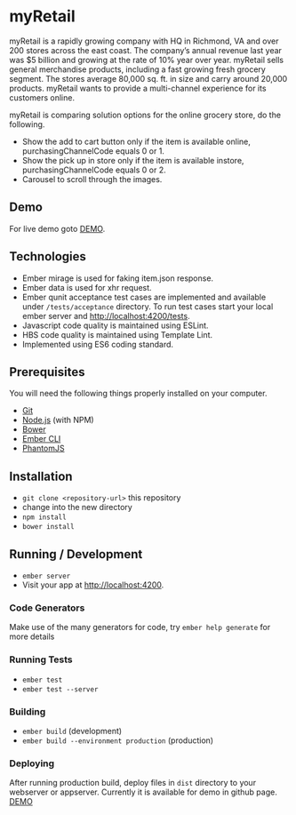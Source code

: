 # myRetail

myRetail is a rapidly growing company with HQ in Richmond, VA and over 200 stores across the east coast. The company’s annual revenue last year was $5 billion and growing at the rate of 10% year over year. myRetail sells general merchandise products, including a fast growing fresh grocery segment. The stores average 80,000 sq. ft. in size and carry around 20,000 products. myRetail wants to provide a multi-channel experience for its customers online.


myRetail is comparing solution options for the online grocery store, do the following.

* Show the add to cart button only if the item is available online, purchasingChannelCode equals 0 or 1.
* Show the pick up in store only if the item is available instore, purchasingChannelCode equals 0 or 2.
* Carousel to scroll through the images.

## Demo

For live demo goto [DEMO](https://anandts88.github.io/my-retail/).

## Technologies

* Ember mirage is used for faking item.json response.
* Ember data is used for xhr request.
* Ember qunit acceptance test cases are implemented and available under `/tests/acceptance` directory. To run test cases start your local ember server and [http://localhost:4200/tests](http://localhost:4200/tests).
* Javascript code quality is maintained using ESLint.
* HBS code quality is maintained using Template Lint.
* Implemented using ES6 coding standard.


## Prerequisites

You will need the following things properly installed on your computer.

* [Git](http://git-scm.com/)
* [Node.js](http://nodejs.org/) (with NPM)
* [Bower](http://bower.io/)
* [Ember CLI](http://ember-cli.com/)
* [PhantomJS](http://phantomjs.org/)

## Installation

* `git clone <repository-url>` this repository
* change into the new directory
* `npm install`
* `bower install`

## Running / Development

* `ember server`
* Visit your app at [http://localhost:4200](http://localhost:4200).

### Code Generators

Make use of the many generators for code, try `ember help generate` for more details

### Running Tests

* `ember test`
* `ember test --server`

### Building

* `ember build` (development)
* `ember build --environment production` (production)

### Deploying

After running production build, deploy files in `dist` directory to your webserver or appserver.
Currently it is available for demo in github page. [DEMO](https://anandts88.github.io/my-retail/)
